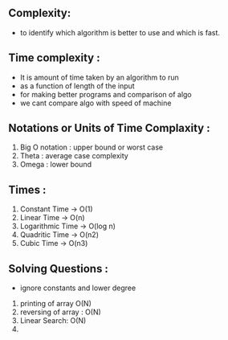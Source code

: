 
## Complexity:
- to identify which algorithm is better to use and which is fast.
## Time complexity :
- It is amount of time taken by an algorithm to run
- as a function of length of the input
- for making better programs and comparison of algo
- we cant compare algo with speed of machine

## Notations or Units of Time Complaxity :
1. Big O notation : upper bound or worst case
2. Theta : average case complexity
3. Omega : lower bound

## Times :
1. Constant Time -> O(1)
2. Linear Time -> O(n)
3. Logarithmic Time -> O(log n)
4. Quadritic Time -> O(n2)
5. Cubic Time -> O(n3)

## Solving Questions :
- ignore constants and lower degree

1. printing of array O(N)
2. reversing of array : O(N)
3. Linear Search: O(N)
4. 

